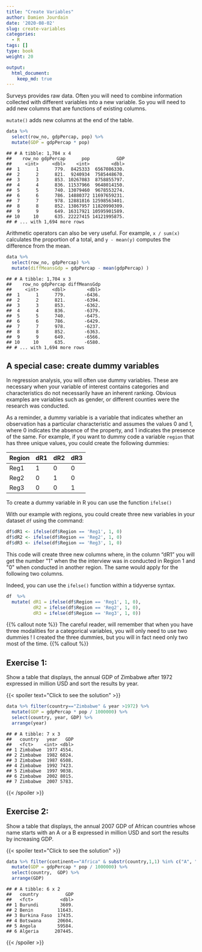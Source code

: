 ```yaml
---
title: "Create Variables" 
author: Damien Jourdain
date: '2020-08-02'
slug: create-variables
categories:
  - R
tags: []
type: book
weight: 20

output:
  html_document:
    keep_md: true
---
```




Surveys provides raw data. Often you will need to combine information collected with different variables into a new variable. So you will need to add new columns that are functions of existing columns. 

`mutate()` adds new columns at the end of the table. 


```r
data %>% 
  select(row_no, gdpPercap, pop) %>%
  mutate(GDP = gdpPercap * pop)
```

```
## # A tibble: 1,704 x 4
##    row_no gdpPercap      pop          GDP
##     <int>     <dbl>    <int>        <dbl>
##  1      1      779.  8425333  6567086330.
##  2      2      821.  9240934  7585448670.
##  3      3      853. 10267083  8758855797.
##  4      4      836. 11537966  9648014150.
##  5      5      740. 13079460  9678553274.
##  6      6      786. 14880372 11697659231.
##  7      7      978. 12881816 12598563401.
##  8      8      852. 13867957 11820990309.
##  9      9      649. 16317921 10595901589.
## 10     10      635. 22227415 14121995875.
## # ... with 1,694 more rows
```

Arithmetic operators can also be very useful. For example, `x / sum(x)` calculates the proportion of a total, and `y - mean(y)` computes the difference from the mean.


```r
data %>% 
  select(row_no, gdpPercap) %>%
  mutate(diffMeansGdp = gdpPercap - mean(gdpPercap) )
```

```
## # A tibble: 1,704 x 3
##    row_no gdpPercap diffMeansGdp
##     <int>     <dbl>        <dbl>
##  1      1      779.       -6436.
##  2      2      821.       -6394.
##  3      3      853.       -6362.
##  4      4      836.       -6379.
##  5      5      740.       -6475.
##  6      6      786.       -6429.
##  7      7      978.       -6237.
##  8      8      852.       -6363.
##  9      9      649.       -6566.
## 10     10      635.       -6580.
## # ... with 1,694 more rows
```

## A special case: create dummy variables

In regression analysis, you will often use dummy variables. 
These are necessary when your variable of interest contains categories and characteristics do not necessarily have an inherent ranking. Obvious examples are variables such as gender, or different counties were the research was conducted. 

As a reminder, a dummy variable is a variable that indicates whether an observation has a particular characteristic and assumes the values 0 and 1, where 0 indicates the absence of the property, and 1 indicates the presence of the same. For example, if you want to dummy code a variable `region` that has three unique values, you could create the following dummies:

Region | dR1 | dR2 | dR3
:-----|:----|:----|:----
Reg1 |1 | 0 | 0
Reg2 | 0 | 1 | 0
Reg3 | 0 | 0 | 1

To create a dummy variable in R you can use the function `ifelse()`

With our example with regions, you could create three new variables in your dataset `df` using the command: 

```r
df$dR1 <- ifelse(df$Region == 'Reg1', 1, 0)
df$dR2 <- ifelse(df$Region == 'Reg2', 1, 0)
df$dR3 <- ifelse(df$Region == 'Reg3', 1, 0) 
```

This code will create three new columns where, in the column “dR1” you will get the number "1" when the the interview was in conducted in Region 1 and "0" when conducted in another region. The same would apply for the following two columns.

Indeed, you can use the `ifelse()` function within a tidyverse syntax.


```r
df  %>%
  mutate( dR1 = ifelse(df$Region == 'Reg1', 1, 0), 
          dR2 = ifelse(df$Region == 'Reg2', 1, 0),
          dR3 = ifelse(df$Region == 'Reg3', 1, 0)) 
```

{{% callout note %}}
The careful reader, will remember that when you have three modalities for a categorical variables, you will only need to use two dummies !  I created the three dummies, but you will in fact need only two most of the time.
{{% callout %}}

## Exercise 1: 

Show a table that displays, the annual GDP of Zimbabwe after 1972 expressed in million USD and sort the results by year.

{{< spoiler text="Click to see the solution" >}} 

```r
data %>% filter(country=="Zimbabwe" & year >1972) %>%
  mutate(GDP = gdpPercap * pop / 1000000) %>%
  select(country, year, GDP) %>%
  arrange(year)
```

```
## # A tibble: 7 x 3
##   country   year   GDP
##   <fct>    <int> <dbl>
## 1 Zimbabwe  1977 4554.
## 2 Zimbabwe  1982 6024.
## 3 Zimbabwe  1987 6508.
## 4 Zimbabwe  1992 7423.
## 5 Zimbabwe  1997 9038.
## 6 Zimbabwe  2002 8015.
## 7 Zimbabwe  2007 5783.
```

{{< /spoiler >}}


## Exercise 2: 

Show a table that displays, the annual 2007 GDP of African countries whose name starts with an A or a B expressed in million USD and sort the results by increasing GDP.

{{< spoiler text="Click to see the solution" >}} 

```r
data %>% filter(continent=="Africa" & substr(country,1,1) %in% c("A", "B") & year==2007) %>%
  mutate(GDP = gdpPercap * pop / 1000000) %>%
  select(country,  GDP) %>%
  arrange(GDP)
```

```
## # A tibble: 6 x 2
##   country          GDP
##   <fct>          <dbl>
## 1 Burundi        3609.
## 2 Benin         11643.
## 3 Burkina Faso  17435.
## 4 Botswana      20604.
## 5 Angola        59584.
## 6 Algeria      207445.
```

{{< /spoiler >}}

